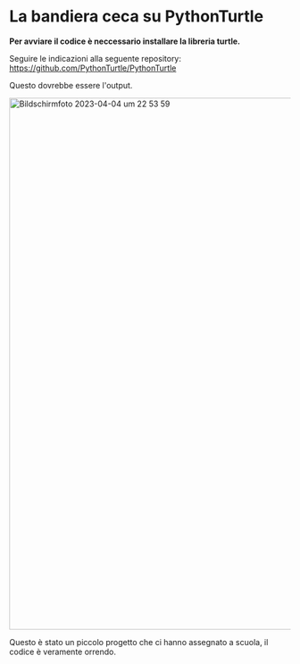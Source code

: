 La bandiera ceca su PythonTurtle
================================

**Per avviare il codice è neccessario installare la libreria turtle.**

Seguire le indicazioni alla seguente repository: https://github.com/PythonTurtle/PythonTurtle

Questo dovrebbe essere l'output.

<img width="952" alt="Bildschirmfoto 2023-04-04 um 22 53 59" src="https://user-images.githubusercontent.com/119441118/229918959-dc94fd3c-5aa7-435e-9475-2be99630a7a8.png">


Questo è stato un piccolo progetto che ci hanno assegnato a scuola, il codice è veramente orrendo.
